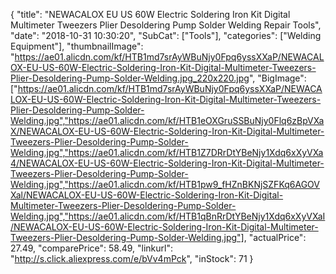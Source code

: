 {
	"title": "NEWACALOX EU US 60W Electric Soldering Iron Kit Digital Multimeter Tweezers Plier Desoldering Pump Solder Welding Repair Tools",
	"date": "2018-10-31 10:30:20",
	"SubCat": ["Tools"],
	"categories": ["Welding Equipment"],
	"thumbnailImage": "https://ae01.alicdn.com/kf/HTB1md7srAyWBuNjy0Fpq6yssXXaP/NEWACALOX-EU-US-60W-Electric-Soldering-Iron-Kit-Digital-Multimeter-Tweezers-Plier-Desoldering-Pump-Solder-Welding.jpg_220x220.jpg",
	"BigImage": ["https://ae01.alicdn.com/kf/HTB1md7srAyWBuNjy0Fpq6yssXXaP/NEWACALOX-EU-US-60W-Electric-Soldering-Iron-Kit-Digital-Multimeter-Tweezers-Plier-Desoldering-Pump-Solder-Welding.jpg","https://ae01.alicdn.com/kf/HTB1eOXGruSSBuNjy0Flq6zBpVXaX/NEWACALOX-EU-US-60W-Electric-Soldering-Iron-Kit-Digital-Multimeter-Tweezers-Plier-Desoldering-Pump-Solder-Welding.jpg","https://ae01.alicdn.com/kf/HTB1Z7DRrDtYBeNjy1Xdq6xXyVXa4/NEWACALOX-EU-US-60W-Electric-Soldering-Iron-Kit-Digital-Multimeter-Tweezers-Plier-Desoldering-Pump-Solder-Welding.jpg","https://ae01.alicdn.com/kf/HTB1pw9_fHZnBKNjSZFKq6AGOVXal/NEWACALOX-EU-US-60W-Electric-Soldering-Iron-Kit-Digital-Multimeter-Tweezers-Plier-Desoldering-Pump-Solder-Welding.jpg","https://ae01.alicdn.com/kf/HTB1qBnRrDtYBeNjy1Xdq6xXyVXaI/NEWACALOX-EU-US-60W-Electric-Soldering-Iron-Kit-Digital-Multimeter-Tweezers-Plier-Desoldering-Pump-Solder-Welding.jpg"],
	"actualPrice": 27.49,
	"comparePrice": 58.49,
	"linkurl": "http://s.click.aliexpress.com/e/bVv4mPck",
	"inStock": 71
}
